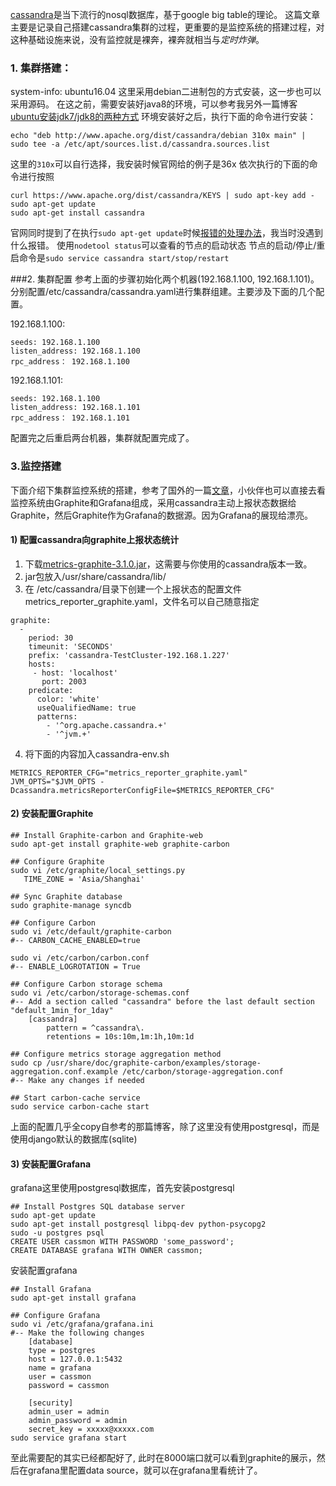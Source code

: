 ﻿[cassandra](http://cassandra.apache.org)是当下流行的nosql数据库，基于google big table的理论。
这篇文章主要是记录自己搭建cassandra集群的过程，更重要的是监控系统的搭建过程，对这种基础设施来说，没有监控就是裸奔，裸奔就相当与*定时炸弹*。
 <!--more-->  
### 1. 集群搭建：
system-info: ubuntu16.04
这里采用debian二进制包的方式安装，这一步也可以采用源码。
在这之前，需要安装好java8的环境，可以参考我另外一篇博客[ubuntu安装jdk7/jdk8的两种方式](http://blog.csdn.net/github_25679381/article/details/68063780)
环境安装好之后，执行下面的命令进行安装：
```
echo "deb http://www.apache.org/dist/cassandra/debian 310x main" | sudo tee -a /etc/apt/sources.list.d/cassandra.sources.list
```
这里的```310x```可以自行选择，我安装时候官网给的例子是36x
依次执行的下面的命令进行按照
```
curl https://www.apache.org/dist/cassandra/KEYS | sudo apt-key add -
sudo apt-get update
sudo apt-get install cassandra
```
官网同时提到了在执行```sudo apt-get update```时候[报错的处理办法](http://cassandra.apache.org/doc/latest/getting_started/installing.html)，我当时没遇到什么报错。
使用```nodetool status```可以查看的节点的启动状态
节点的启动/停止/重启命令是```sudo service cassandra start/stop/restart```

###2.  集群配置
参考上面的步骤初始化两个机器(192.168.1.100,   192.168.1.101)。
分别配置/etc/cassandra/cassandra.yaml进行集群组建。主要涉及下面的几个配置。  

192.168.1.100:
```
seeds: 192.168.1.100
listen_address: 192.168.1.100
rpc_address： 192.168.1.100
```

192.168.1.101:
```
seeds: 192.168.1.100
listen_address: 192.168.1.101
rpc_address： 192.168.1.101
```
配置完之后重启两台机器，集群就配置完成了。

### 3.监控搭建
下面介绍下集群监控系统的搭建，参考了国外的一篇[文章](https://www.pythian.com/blog/monitoring-apache-cassandra-metrics-graphite-grafana/?utm_source=tuicool&utm_medium=referral)，小伙伴也可以直接去看
监控系统由Graphite和Grafana组成，采用cassandra主动上报状态数据给Graphite，然后Graphite作为Grafana的数据源。因为Grafana的展现给漂亮。
#### 1) 配置cassandra向graphite上报状态统计
1.  下载[metrics-graphite-3.1.0.jar](http://search.maven.org/#artifactdetails|com.yammer.metrics|metrics-graphite|3.1.0|jar)，这需要与你使用的cassandra版本一致。
2.   jar包放入/usr/share/cassandra/lib/
3.  在 /etc/cassandra/目录下创建一个上报状态的配置文件metrics_reporter_graphite.yaml，文件名可以自己随意指定
```
graphite:
  -
    period: 30
    timeunit: 'SECONDS'
    prefix: 'cassandra-TestCluster-192.168.1.227'
    hosts:
     - host: 'localhost'
       port: 2003
    predicate:
      color: 'white'
      useQualifiedName: true
      patterns:
        - '^org.apache.cassandra.+'
        - '^jvm.+'
```
4. 将下面的内容加入cassandra-env.sh
```
METRICS_REPORTER_CFG="metrics_reporter_graphite.yaml"
JVM_OPTS="$JVM_OPTS -Dcassandra.metricsReporterConfigFile=$METRICS_REPORTER_CFG"
```
#### 2) 安装配置Graphite
```
## Install Graphite-carbon and Graphite-web
sudo apt-get install graphite-web graphite-carbon
 
## Configure Graphite
sudo vi /etc/graphite/local_settings.py
   TIME_ZONE = 'Asia/Shanghai'
 
## Sync Graphite database
sudo graphite-manage syncdb

## Configure Carbon
sudo vi /etc/default/graphite-carbon
#-- CARBON_CACHE_ENABLED=true
 
sudo vi /etc/carbon/carbon.conf
#-- ENABLE_LOGROTATION = True
 
## Configure Carbon storage schema
sudo vi /etc/carbon/storage-schemas.conf
#-- Add a section called "cassandra" before the last default section "default_1min_for_1day"
    [cassandra]
        pattern = ^cassandra\.
        retentions = 10s:10m,1m:1h,10m:1d
 
## Configure metrics storage aggregation method
sudo cp /usr/share/doc/graphite-carbon/examples/storage-aggregation.conf.example /etc/carbon/storage-aggregation.conf
#-- Make any changes if needed
 
## Start carbon-cache service
sudo service carbon-cache start
```
上面的配置几乎全copy自参考的那篇博客，除了这里没有使用postgresql，而是使用django默认的数据库(sqlite)
#### 3) 安装配置Grafana
grafana这里使用postgresql数据库，首先安装postgresql
```
## Install Postgres SQL database server
sudo apt-get update
sudo apt-get install postgresql libpq-dev python-psycopg2
sudo -u postgres psql
CREATE USER cassmon WITH PASSWORD 'some_password';
CREATE DATABASE grafana WITH OWNER cassmon;
```
安装配置grafana
```
## Install Grafana
sudo apt-get install grafana
 
## Configure Grafana
sudo vi /etc/grafana/grafana.ini
#-- Make the following changes
    [database]
    type = postgres
    host = 127.0.0.1:5432
    name = grafana
    user = cassmon
    password = cassmon

    [security]
    admin_user = admin
    admin_password = admin
    secret_key = xxxxx@xxxxx.com
sudo service grafana start
```
至此需要配的其实已经都配好了,  此时在8000端口就可以看到graphite的展示，然后在grafana里配置data source，就可以在grafana里看统计了。
